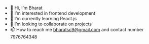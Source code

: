 - 👋 Hi, I’m Bharat
- 👀 I’m interested in frontend development 
- 🌱 I’m currently learning React.js
- 💞️ I’m looking to collaborate on projects 
- 📫 How to reach me bharatsc9@gmail.com and contact number 7976764348

<!---
Bharatsc9/Bharatsc9 is a ✨ special ✨ repository because its `README.md` (this file) appears on your GitHub profile.
You can click the Preview link to take a look at your changes.
--->
